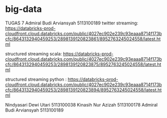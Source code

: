 # big-data
TUGAS 7
Admiral Budi Arviansyah 5113100189
twitter streaming: https://databricks-prod-cloudfront.cloud.databricks.com/public/4027ec902e239c93eaaa8714f173bcfc/8643132940459253/2898139120823861/8952763245024558/latest.html

structured streaming scala: https://databricks-prod-cloudfront.cloud.databricks.com/public/4027ec902e239c93eaaa8714f173bcfc/8643132940459253/2898139120823875/8952763245024558/latest.html

structured streaming python : https://databricks-prod-cloudfront.cloud.databricks.com/public/4027ec902e239c93eaaa8714f173bcfc/8643132940459253/2898139120823894/8952763245024558/latest.html

Nindyasari Dewi Utari 5113100038 
Kinasih Nur Azizah 5113100178 
Admiral Budi Arviansyah 5113100189


